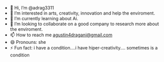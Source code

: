 - 👋 Hi, I’m @adrag3311
- 👀 I’m interested in arts, creativity, innovation and help the enviroment.  
- 🌱 I’m currently learning about Ai. 
- 💞️ I’m looking to collaborate on a good company to research more about the enviroment. 
- 📫 How to reach me agustin4dragani@gmail.com
- 😄 Pronouns: she
- ⚡ Fun fact: i have a condition....i have hiper-creativity.... sometimes is a condition

<!---
adrag3311/adrag3311 is a ✨ special ✨ repository because its `README.md` (this file) appears on your GitHub profile.
You can click the Preview link to take a look at your changes.
--->
